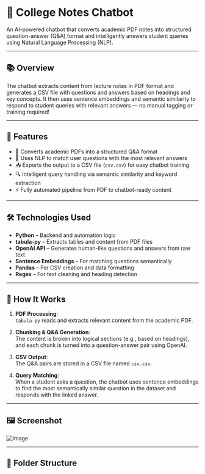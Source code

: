 # 🤖 College Notes Chatbot

An AI-powered chatbot that converts academic PDF notes into structured question-answer (Q&A) format and intelligently answers student queries using Natural Language Processing (NLP).

---

## 📚 Overview

The chatbot extracts content from lecture notes in PDF format and generates a CSV file with questions and answers based on headings and key concepts. It then uses sentence embeddings and semantic similarity to respond to student queries with relevant answers — no manual tagging or training required!

---

## 🚀 Features

- 📄 Converts academic PDFs into a structured Q&A format
- 🧠 Uses NLP to match user questions with the most relevant answers
- 📥 Exports the output to a CSV file (`csv.csv`) for easy chatbot training
- 🔍 Intelligent query handling via semantic similarity and keyword extraction
- ⚡ Fully automated pipeline from PDF to chatbot-ready content

---

## 🛠️ Technologies Used

- **Python** – Backend and automation logic  
- **tabula-py** – Extracts tables and content from PDF files  
- **OpenAI API** – Generates human-like questions and answers from raw text  
- **Sentence Embeddings** – For matching questions semantically  
- **Pandas** – For CSV creation and data formatting  
- **Regex** – For text cleaning and heading detection

---

## 🧪 How It Works

1. **PDF Processing**:  
   `tabula-py` reads and extracts relevant content from the academic PDF.

2. **Chunking & Q&A Generation**:  
   The content is broken into logical sections (e.g., based on headings), and each chunk is turned into a question-answer pair using OpenAI.

3. **CSV Output**:  
   The Q&A pairs are stored in a CSV file named `csv.csv`.

4. **Query Matching**:  
   When a student asks a question, the chatbot uses sentence embeddings to find the most semantically similar question in the dataset and responds with the linked answer.

---

## 🖼️ Screenshot

![Image](https://github.com/user-attachments/assets/99f287d6-44f2-4e4d-8c83-e6ce634e1199)

---

## 📁 Folder Structure



